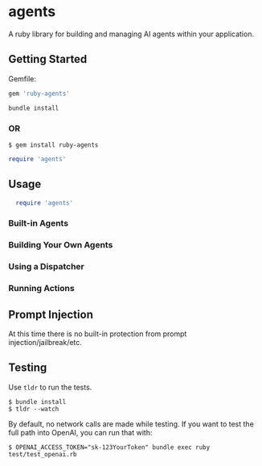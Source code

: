 # agents

A ruby library for building and managing AI agents within your application.

## Getting Started

Gemfile:

```ruby
gem 'ruby-agents'
```

`bundle install`

### OR

```shell
$ gem install ruby-agents
```

```ruby
require 'agents'
```


## Usage

```ruby
  require 'agents'
```

### Built-in Agents

### Building Your Own Agents

### Using a Dispatcher

### Running Actions


## Prompt Injection
At this time there is no built-in protection from prompt injection/jailbreak/etc. 

## Testing

Use `tldr` to run the tests.

```shell
$ bundle install
$ tldr --watch
```

By default, no network calls are made while testing. If you want to test the full path into OpenAI, you can run that with:

```shell
$ OPENAI_ACCESS_TOKEN="sk-123YourToken" bundle exec ruby test/test_openai.rb
```